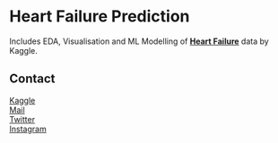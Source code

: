 # Heart Failure Prediction

Includes EDA, Visualisation and ML Modelling of **[Heart Failure]([https://www.kaggle.com/datasets/fedesoriano/heart-failure-prediction])** data by Kaggle.

## Contact

[Kaggle](https://www.kaggle.com/barankutluay) \
[Mail](mailto:barankutluay19@gmail.com) \
[Twitter](https://www.twitter.com/baronashorr) \
[Instagram](https://www.instagram.com/baran.kutluay)